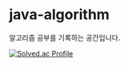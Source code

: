 # java-algorithm
알고리즘 공부를 기록하는 공간입니다.

[![Solved.ac Profile](http://mazassumnida.wtf/api/v2/generate_badge?boj=chiyongs)](https://solved.ac/chiyongs/)
